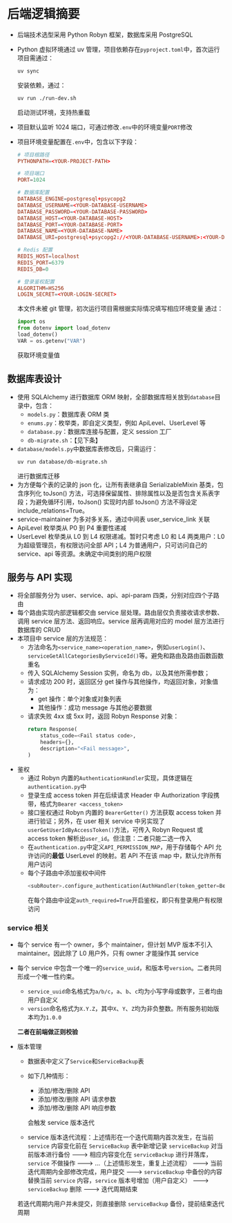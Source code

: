 # 后端逻辑摘要

-   后端技术选型采用 Python Robyn 框架，数据库采用 PostgreSQL
-   Python 虚拟环境通过 uv 管理，项目依赖存在`pyproject.toml`中，首次运行项目需通过：
    ```bash
    uv sync
    ```
    安装依赖，通过：
    ```bash
    uv run ./run-dev.sh
    ```
    启动测试环境，支持热重载
-   项目默认监听 1024 端口，可通过修改`.env`中的环境变量`PORT`修改
-   项目环境变量配置在`.env`中，包含以下字段：

    ```toml
    # 项目根路径
    PYTHONPATH=<YOUR-PROJECT-PATH>

    # 项目端口
    PORT=1024

    # 数据库配置
    DATABASE_ENGINE=postgresql+psycopg2
    DATABASE_USERNAME=<YOUR-DATABASE-USERNAME>
    DATABASE_PASSWORD=<YOUR-DATABASE-PASSWORD>
    DATABASE_HOST=<YOUR-DATABASE-HOST>
    DATABASE_PORT=<YOUR-DATABASE-PORT>
    DATABASE_NAME=<YOUR-DATABASE-NAME>
    DATABASE_URI=postgresql+psycopg2://<YOUR-DATABASE-USERNAME>:<YOUR-DATABASE-PASSWORD>@<YOUR-DATABASE-HOST>:<YOUR-DATABASE-PORT>/<YOUR-DATABASE-NAME>

    # Redis 配置
    REDIS_HOST=localhost
    REDIS_PORT=6379
    REDIS_DB=0

    # 登录鉴权配置
    ALGORITHM=HS256
    LOGIN_SECRET=<YOUR-LOGIN-SECRET>
    ```

    本文件未被 git 管理，初次运行项目需根据实际情况填写相应环境变量
    通过：

    ```python
    import os
    from dotenv import load_dotenv
    load_dotenv()
    VAR = os.getenv("VAR")
    ```

    获取环境变量值

## 数据库表设计

-   使用 SQLAlchemy 进行数据库 ORM 映射，全部数据库相关放到`database`目录中，包含：
    -   `models.py`：数据库表 ORM 类
    -   `enums.py`：枚举类，即自定义类型，例如 ApiLevel、UserLevel 等
    -   `database.py`：数据库连接与配置，定义 session 工厂
    -   `db-migrate.sh`：【见下条】
-   `database/models.py`中数据库表修改后，只需运行：
    ```bash
    uv run database/db-migrate.sh
    ```
    进行数据库迁移
-   为方便每个表的记录的 json 化，让所有表继承自 SerializableMixin 基类，包含序列化 toJson() 方法，可选择保留属性、排除属性以及是否包含关系表字段；为避免循环引用，toJson() 实现时内部 toJson() 方法不得设定 include_relations=True。
-   service-maintainer 为多对多关系，通过中间表 user_service_link 关联
-   ApiLevel 枚举类从 P0 到 P4 重要性递减
-   UserLevel 枚举类从 L0 到 L4 权限递减。暂时只考虑 L0 和 L4 两类用户：L0 为超级管理员，有权限访问全部 API；L4 为普通用户，只可访问自己的 service、api 等资源。未确定中间类别的用户权限

## 服务与 API 实现

-   将全部服务分为 user、service、api、api-param 四类，分别对应四个子路由
-   每个路由实现内部逻辑都交由 service 层处理。路由层仅负责接收请求参数、调用 service 层方法、返回响应。service 层再调用对应的 model 层方法进行数据库的 CRUD
-   本项目中 service 层的方法规范：
    -   方法命名为`<service_name><operation_name>`，例如`userLogin()`、`serviceGetAllCategoriesByServiceId()`等。避免和路由及路由函数函数重名
    -   传入 SQLAlchemy Session 实例，命名为 db，以及其他所需参数；
    -   请求成功 200 时，返回区分 get 操作与其他操作，均返回对象，对象值为：
        -   get 操作：单个对象或对象列表
        -   其他操作：成功 message 与其他必要数据
    -   请求失败 4xx 或 5xx 时，返回 Robyn Response 对象：
        ```python
        return Response(
            status_code=<Fail status code>,
            headers={},
            description="<Fail message>",
        )
        ```
-   鉴权
    -   通过 Robyn 内置的`AuthenticationHandler`实现，具体逻辑在`authentication.py`中
    -   登录生成 access token 并在后续请求 Header 中 Authorization 字段携带，格式为`Bearer <access_token>`
    -   接口鉴权通过 Robyn 内置的 `BearerGetter()` 方法获取 access token 并进行验证；另外，在 user 相关 service 中另实现了`userGetUserIdByAccessToken()`方法，可传入 Robyn Request 或 access token 解析出`user_id`。但注意：二者只能二选一传入
    -   在`authentication.py`中定义`API_PERMISSION_MAP`，用于存储每个 API 允许访问的**最低** UserLevel 的映射。若 API 不在该 map 中，默认允许所有用户访问
    -   每个子路由中添加鉴权中间件
        ```python
        <subRouter>.configure_authentication(AuthHandler(token_getter=BearerGetter()))
        ```
        在每个路由中设定`auth_required=True`开启鉴权，即只有登录用户有权限访问

### service 相关

-   每个 service 有一个 owner，多个 maintainer，但计划 MVP 版本不引入 maintainer。因此除了 L0 用户外，只有 owner 才能操作其 service
-   每个 service 中包含一个唯一的`service_uuid`，和版本号`version`。二者共同形成一个唯一性约束。

    -   `service_uuid`命名格式为`a/b/c`，`a`、`b`、`c`均为小写字母或数字，三者均由用户自定义
    -   `version`命名格式为`X.Y.Z`，其中`X`、`Y`、`Z`均为非负整数。所有服务初始版本均为`1.0.0`

    **二者在前端做正则校验**

-   版本管理

    -   数据表中定义了`Service`和`ServiceBackup`表
    -   如下几种情形：

        -   添加/修改/删除 API
        -   添加/修改/删除 API 请求参数
        -   添加/修改/删除 API 响应参数

        会触发 service 版本迭代

    -   service 版本迭代流程：上述情形在一个迭代周期内首次发生，在当前 `service` 内容变化前在 `ServiceBackup` 表中新增记录 `serviceBackup` 对当前版本进行备份 ---> 相应内容变化在 `serviceBackup` 进行并落库，`service` 不做操作 ---> ...（上述情形发生，重复上述流程） ---> 当前迭代周期内全部修改完成，用户提交 ---> `serviceBackup` 中备份的内容替换当前 `service` 内容，`service` 版本号增加（用户自定义） ---> `serviceBackup` 删除 ---> 迭代周期结束

    若迭代周期内用户并未提交，则直接删除 `serviceBackup` 备份，提前结束迭代周期
